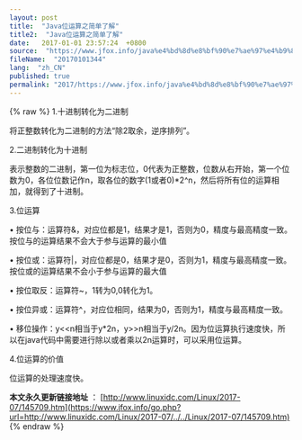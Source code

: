 ```yaml
---
layout: post
title:  "Java位运算之简单了解"
title2:  "Java位运算之简单了解"
date:   2017-01-01 23:57:24  +0800
source:  "https://www.jfox.info/java%e4%bd%8d%e8%bf%90%e7%ae%97%e4%b9%8b%e7%ae%80%e5%8d%95%e4%ba%86%e8%a7%a3.html"
fileName:  "20170101344"
lang:  "zh_CN"
published: true
permalink: "2017/https://www.jfox.info/java%e4%bd%8d%e8%bf%90%e7%ae%97%e4%b9%8b%e7%ae%80%e5%8d%95%e4%ba%86%e8%a7%a3.html"
---
```

{% raw %}
1.十进制转化为二进制

将正整数转化为二进制的方法“除2取余，逆序排列”。

2.二进制转化为十进制

表示整数的二进制，第一位为标志位，0代表为正整数，位数从右开始，第一个位数为0，各位位数记作n，取各位的数字(1或者0)*2^n，然后将所有位的运算相加，就得到了十进制。

3.位运算

• 按位与：运算符&，对应位都是1，结果才是1，否则为0，精度与最高精度一致。按位与的运算结果不会大于参与运算的最小值

• 按位或：运算符|，对应位都是0，结果才是0，否则为1，精度与最高精度一致。按位或的运算结果不会小于参与运算的最大值

• 按位取反：运算符~，1转为0,0转化为1。

• 按位异或：运算符^，对应位相同，结果为0，否则为1，精度与最高精度一致。

• 移位操作：y<<n相当于y*2n，y>>n相当于y/2n。因为位运算执行速度快，所以在java代码中需要进行除以或者乘以2n运算时，可以采用位运算。

4.位运算的价值

位运算的处理速度快。

**本文永久更新链接地址** ： [http://www.linuxidc.com/Linux/2017-07/145709.htm](https://www.jfox.info/go.php?url=http://www.linuxidc.com/Linux/2017-07/../../Linux/2017-07/145709.htm)
{% endraw %}
